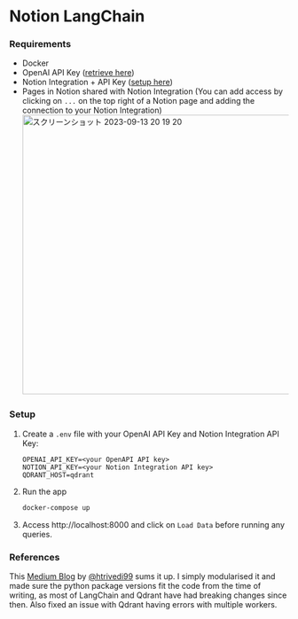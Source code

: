 # Notion LangChain

### Requirements

-   Docker
-   OpenAI API Key ([retrieve here](https://platform.openai.com/account/billing))
-   Notion Integration + API Key ([setup here](https://www.notion.so/my-integrations))
-   Pages in Notion shared with Notion Integration (You can add access by clicking on `...` on the top right of a Notion page and adding the connection to your Notion Integration)
    <img width="504" alt="スクリーンショット 2023-09-13 20 19 20" src="https://github.com/akiyamasho/notion-langchain/assets/35907066/4216e4d2-004b-42c1-8425-418400b7d788">

### Setup

1. Create a `.env` file with your OpenAI API Key and Notion Integration API Key:
    ```env
    OPENAI_API_KEY=<your OpenAPI API key>
    NOTION_API_KEY=<your Notion Integration API key>
    QDRANT_HOST=qdrant
    ```
1. Run the app
    ```bash
    docker-compose up
    ```
1. Access http://localhost:8000 and click on `Load Data` before running any queries.

### References

This [Medium Blog](https://betterprogramming.pub/build-a-chatbot-for-your-notion-documents-using-langchain-and-openai-e0ad7b903b84) by [@htrivedi99](https://github.com/htrivedi99) sums it up.
I simply modularised it and made sure the python package versions fit the code from the time of writing, as most of LangChain and Qdrant have had breaking changes since then.
Also fixed an issue with Qdrant having errors with multiple workers.
